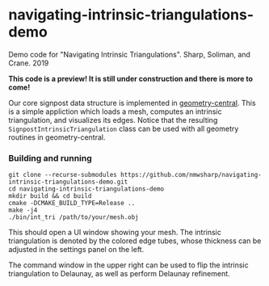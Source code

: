 # navigating-intrinsic-triangulations-demo
Demo code for "Navigating Intrinsic Triangulations". Sharp, Soliman, and Crane. 2019 

**This code is a preview! It is still under construction and there is more to come!**

Our core signpost data structure is implemented in [geometry-central](http://geometry-central.net). This is a simple appliction which loads a mesh, computes an intrinsic triangulation, and visualizes its edges. Notice that the resulting `SignpostIntrinsicTriangulation` class can be used with all geometry routines in geometry-central.


### Building and running

```
git clone --recurse-submodules https://github.com/nmwsharp/navigating-intrinsic-triangulations-demo.git
cd navigating-intrinsic-triangulations-demo
mkdir build && cd build
cmake -DCMAKE_BUILD_TYPE=Release ..
make -j4
./bin/int_tri /path/to/your/mesh.obj
```

This should open a UI window showing your mesh. The intrinsic triangulation is denoted by the colored edge tubes, whose thickness can be adjusted in the settings panel on the left.

The command window in the upper right can be used to flip the intrinsic triangulation to Delaunay, as well as perform Delaunay refinement.
